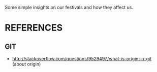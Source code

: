 Some simple insights on our festivals and how they affect us.

# REFERENCES
## GIT
- http://stackoverflow.com/questions/9529497/what-is-origin-in-git (about origin)
